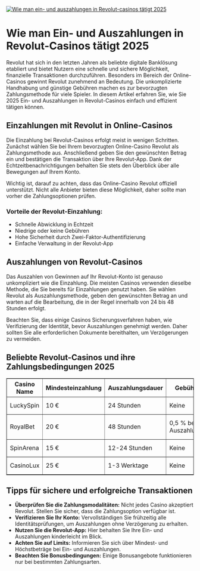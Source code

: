 [![Wie man ein- und auszahlungen in Revolut-casinos tätigt 2025](https://123-caf.pages.dev/gitsignup.png)](https://vrmoo.ru/Bt82HjjY)

<h1>Wie man Ein- und Auszahlungen in Revolut-Casinos tätigt 2025</h1>  <p>Revolut hat sich in den letzten Jahren als beliebte digitale Banklösung etabliert und bietet Nutzern eine schnelle und sichere Möglichkeit, finanzielle Transaktionen durchzuführen. Besonders im Bereich der Online-Casinos gewinnt Revolut zunehmend an Bedeutung. Die unkomplizierte Handhabung und günstige Gebühren machen es zur bevorzugten Zahlungsmethode für viele Spieler. In diesem Artikel erfahren Sie, wie Sie 2025 Ein- und Auszahlungen in Revolut-Casinos einfach und effizient tätigen können.</p>  <h2>Einzahlungen mit Revolut in Online-Casinos</h2>  <p>Die Einzahlung bei Revolut-Casinos erfolgt meist in wenigen Schritten. Zunächst wählen Sie bei Ihrem bevorzugten Online-Casino Revolut als Zahlungsmethode aus. Anschließend geben Sie den gewünschten Betrag ein und bestätigen die Transaktion über Ihre Revolut-App. Dank der Echtzeitbenachrichtigungen behalten Sie stets den Überblick über alle Bewegungen auf Ihrem Konto.</p>  <p>Wichtig ist, darauf zu achten, dass das Online-Casino Revolut offiziell unterstützt. Nicht alle Anbieter bieten diese Möglichkeit, daher sollte man vorher die Zahlungsoptionen prüfen.</p>  <h3>Vorteile der Revolut-Einzahlung:</h3> <ul>   <li>Schnelle Abwicklung in Echtzeit</li>   <li>Niedrige oder keine Gebühren</li>   <li>Hohe Sicherheit durch Zwei-Faktor-Authentifizierung</li>   <li>Einfache Verwaltung in der Revolut-App</li> </ul>  <h2>Auszahlungen von Revolut-Casinos</h2>  <p>Das Auszahlen von Gewinnen auf Ihr Revolut-Konto ist genauso unkompliziert wie die Einzahlung. Die meisten Casinos verwenden dieselbe Methode, die Sie bereits für Einzahlungen genutzt haben. Sie wählen Revolut als Auszahlungsmethode, geben den gewünschten Betrag an und warten auf die Bearbeitung, die in der Regel innerhalb von 24 bis 48 Stunden erfolgt.</p>  <p>Beachten Sie, dass einige Casinos Sicherungsverfahren haben, wie Verifizierung der Identität, bevor Auszahlungen genehmigt werden. Daher sollten Sie alle erforderlichen Dokumente bereithalten, um Verzögerungen zu vermeiden.</p>  <h2>Beliebte Revolut-Casinos und ihre Zahlungsbedingungen 2025</h2>  <table border="1" cellpadding="8" cellspacing="0">   <thead>     <tr>       <th>Casino Name</th>       <th>Mindesteinzahlung</th>       <th>Auszahlungsdauer</th>       <th>Gebühren</th>       <th>Bonusse mit Revolut-Zahlung</th>     </tr>   </thead>   <tbody>     <tr>       <td>LuckySpin</td>       <td>10 €</td>       <td>24 Stunden</td>       <td>Keine</td>       <td>10 % Einzahlungsbonus</td>     </tr>     <tr>       <td>RoyalBet</td>       <td>20 €</td>       <td>48 Stunden</td>       <td>0,5 % bei Auszahlungen</td>       <td>Gratis Freispiele bei erster Revolut-Zahlung</td>     </tr>     <tr>       <td>SpinArena</td>       <td>15 €</td>       <td>12-24 Stunden</td>       <td>Keine</td>       <td>20 % Cashback auf Verluste</td>     </tr>     <tr>       <td>CasinoLux</td>       <td>25 €</td>       <td>1-3 Werktage</td>       <td>Keine</td>       <td>Eingeschränkter Bonus mit Revolut</td>     </tr>   </tbody> </table>  <h2>Tipps für sichere und erfolgreiche Transaktionen</h2>  <ul>   <li><strong>Überprüfen Sie die Zahlungsmodalitäten:</strong> Nicht jedes Casino akzeptiert Revolut. Stellen Sie sicher, dass die Zahlungsoption verfügbar ist.</li>   <li><strong>Verifizieren Sie Ihr Konto:</strong> Vervollständigen Sie frühzeitig alle Identitätsprüfungen, um Auszahlungen ohne Verzögerung zu erhalten.</li>   <li><strong>Nutzen Sie die Revolut-App:</strong> Hier behalten Sie Ihre Ein- und Auszahlungen kinderleicht im Blick.</li>   <li><strong>Achten Sie auf Limits:</strong> Informieren Sie sich über Mindest- und Höchstbeträge bei Ein- und Auszahlungen.</li>   <li><strong>Beachten Sie Bonusbedingungen:</strong> Einige Bonusangebote funktionieren nur bei bestimmten Zahlungsarten.</li> </ul>